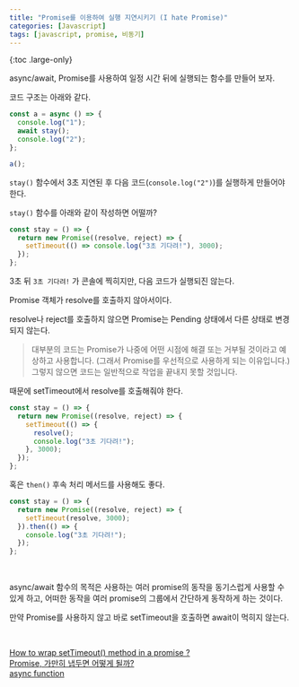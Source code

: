 ```yaml
---
title: "Promise를 이용하여 실행 지연시키기 (I hate Promise)"
categories: [Javascript]
tags: [javascript, promise, 비동기]
---
```


{:toc .large-only}

async/await, Promise를 사용하여 일정 시간 뒤에 실행되는 함수를 만들어 보자.

코드 구조는 아래와 같다.

```js
const a = async () => {
  console.log("1");
  await stay();
  console.log("2");
};

a();
```

`stay()` 함수에서 3초 지연된 후 다음 코드(`console.log("2")`)를 실행하게 만들어야 한다.

`stay()` 함수를 아래와 같이 작성하면 어떨까?

```js
const stay = () => {
  return new Promise((resolve, reject) => {
    setTimeout(() => console.log("3초 기다려!"), 3000);
  });
};
```

3초 뒤 `3초 기다려!` 가 콘솔에 찍히지만, 다음 코드가 실행되진 않는다.

Promise 객체가 resolve를 호출하지 않아서이다.

resolve나 reject를 호출하지 않으면 Promise는 Pending 상태에서 다른 상태로 변경되지 않는다.

> 대부분의 코드는 Promise가 나중에 어떤 시점에 해결 또는 거부될 것이라고 예상하고 사용합니다. (그래서 Promise를 우선적으로 사용하게 되는 이유입니다.) 그렇지 않으면 코드는 일반적으로 작업을 끝내지 못할 것입니다.

때문에 setTimeout에서 resolve를 호출해줘야 한다.

```js
const stay = () => {
  return new Promise((resolve, reject) => {
    setTimeout(() => {
      resolve();
      console.log("3초 기다려!");
    }, 3000);
  });
};
```

혹은 `then()` 후속 처리 메서드를 사용해도 좋다.

```js
const stay = () => {
  return new Promise((resolve, reject) => {
    setTimeout(resolve, 3000);
  }).then(() => {
    console.log("3초 기다려!");
  });
};
```

<br/>

async/await 함수의 목적은 사용하는 여러 promise의 동작을 동기스럽게 사용할 수 있게 하고, 어떠한 동작을 여러 promise의 그룹에서 간단하게 동작하게 하는 것이다.

만약 Promise를 사용하지 않고 바로 setTimeout을 호출하면 await이 먹히지 않는다.

<br/>

[How to wrap setTimeout() method in a promise ?](https://www.geeksforgeeks.org/how-to-wrap-settimeout-method-in-a-promise/)<br/>
[Promise, 가만히 냅두면 어떻게 될까?](https://imch.dev/posts/what-happens-if-do-nothing-with-promise/)<br/>
[async function](https://developer.mozilla.org/ko/docs/Web/JavaScript/Reference/Statements/async_function)
